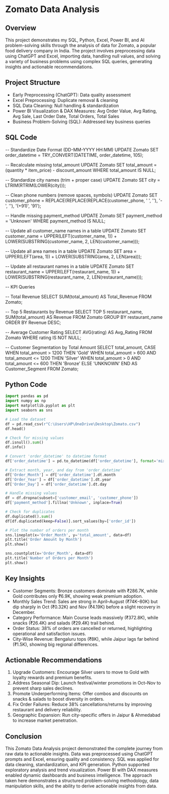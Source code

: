 # Zomato Data Analysis

## Overview

This project demonstrates my SQL, Python, Excel, Power BI, and AI problem-solving skills through the analysis of data for Zomato, a popular food delivery company in India. The project involves preprocessing data using ChatGPT and Excel, importing data, handling null values, and solving a variety of business problems using complex SQL queries, generating insights and actionable recommendations.

## Project Structure

- Early Preprocessing (ChatGPT): Data quality assessment
- Excel Preprocessing: Duplicate removal & cleaning
- SQL Data Cleaning: Null handling & standardization
- Power BI Visualization & DAX Measures: Avg Order Value, Avg Rating, Avg Sale, Last Order Date, Total Orders, Total Sales
- Business Problem-Solving (SQL): Addressed key business queries

## SQL Code

-- Standardize Date Format (DD-MM-YYYY HH:MM)
UPDATE Zomato
SET order_datetime = TRY_CONVERT(DATETIME, order_datetime, 105);

-- Recalculate missing total_amount
UPDATE Zomato
SET total_amount = (quantity * item_price) - discount_amount
WHERE total_amount IS NULL;

-- Standardize city names (trim + proper case)
UPDATE Zomato
SET city = LTRIM(RTRIM(LOWER(city)));

-- Clean phone numbers (remove spaces, symbols)
UPDATE Zomato
SET customer_phone = REPLACE(REPLACE(REPLACE(customer_phone, ' ', ''), '-', ''), '(+91)', '91');

-- Handle missing payment_method
UPDATE Zomato
SET payment_method = 'Unknown'
WHERE payment_method IS NULL;

-- Update all customer_name names in a table
UPDATE Zomato
SET customer_name = UPPER(LEFT(customer_name, 1)) + LOWER(SUBSTRING(customer_name, 2, LEN(customer_name)));

-- Update all area names in a table
UPDATE Zomato
SET area = UPPER(LEFT(area, 1)) + LOWER(SUBSTRING(area, 2, LEN(area)));

-- Update all restaurant names in a table
UPDATE Zomato
SET restaurant_name = UPPER(LEFT(restaurant_name, 1)) + LOWER(SUBSTRING(restaurant_name, 2, LEN(restaurant_name)));

-- KPI Queries

-- Total Revenue
SELECT SUM(total_amount) AS Total_Revenue FROM Zomato;

-- Top 5 Restaurants by Revenue
SELECT TOP 5 restaurant_name, SUM(total_amount) AS Revenue
FROM Zomato
GROUP BY restaurant_name
ORDER BY Revenue DESC;

-- Average Customer Rating
SELECT AVG(rating) AS Avg_Rating FROM Zomato WHERE rating IS NOT NULL;

-- Customer Segmentation by Total Amount
SELECT
    total_amount,
    CASE
        WHEN total_amount > 1200 THEN 'Gold'
        WHEN total_amount > 600 AND total_amount <= 1200 THEN 'Silver'
        WHEN total_amount > 0 AND total_amount <= 600 THEN 'Bronze'
        ELSE 'UNKNOWN'
    END AS Customer_Segment
FROM Zomato;

## Python Code

```python
import pandas as pd
import numpy as np
import matplotlib.pyplot as plt
import seaborn as sns

# Load the dataset
df = pd.read_csv(r"C:\Users\HP\OneDrive\Desktop\Zomato.csv")
df.head()

# Check for missing values
df.isnull().sum()
df.info()

# Convert 'order_datetime' to datetime format
df['order_datetime'] = pd.to_datetime(df['order_datetime'], format='mixed', dayfirst=True)

# Extract month, year, and day from 'order_datetime'
df['Order_Month'] = df['order_datetime'].dt.month
df['Order_Year'] = df['order_datetime'].dt.year
df['Order_Day'] = df['order_datetime'].dt.day

# Handle missing values
df = df.dropna(subset=['customer_email', 'customer_phone'])
df['payment_method'].fillna('Unknown', inplace=True)

# Check for duplicates
df.duplicated().sum()
df[df.duplicated(keep=False)].sort_values(by=['order_id'])

# Plot the number of orders per month
sns.lineplot(x='Order_Month', y='total_amount', data=df)
plt.title('Order Amount by Month')
plt.show()

sns.countplot(x='Order_Month', data=df)
plt.title('Number of Orders per Month')
plt.show()
```

## Key Insights

- Customer Segments: Bronze customers dominate with ₹286.7K, while Gold contributes only ₹6.9K, showing weak premium adoption.
- Monthly Sales Trend: Sales are strong in April–August (₹74K–80K) but dip sharply in Oct (₹0.32K) and Nov (₹4.19K) before a slight recovery in December.
- Category Performance: Main Course leads massively (₹372.8K), while snacks (₹26.4K) and salads (₹29.4K) trail behind.
- Order Status: 38% of orders are cancelled or returned, highlighting operational and satisfaction issues.
- City-Wise Revenue: Bengaluru tops (₹8K), while Jaipur lags far behind (₹1.5K), showing big regional differences.

## Actionable Recommendations

1. Upgrade Customers: Encourage Silver users to move to Gold with loyalty rewards and premium benefits.
2. Address Seasonal Dip: Launch festival/winter promotions in Oct–Nov to prevent sharp sales declines.
3. Promote Underperforming Items: Offer combos and discounts on snacks & salads to boost diversity in orders.
4. Fix Order Failures: Reduce 38% cancellations/returns by improving restaurant and delivery reliability.
5. Geographic Expansion: Run city-specific offers in Jaipur & Ahmedabad to increase market penetration.

## Conclusion

This Zomato Data Analysis project demonstrated the complete journey from raw data to actionable insights.
Data was preprocessed using ChatGPT prompts and Excel, ensuring quality and consistency.
SQL was applied for data cleaning, standardization, and KPI generation.
Python supported exploratory analysis and trend visualization.
Power BI with DAX measures enabled dynamic dashboards and business intelligence.
The approach taken here demonstrates a structured problem-solving methodology, data manipulation skills, and the ability to derive actionable insights from data.


